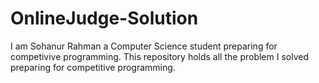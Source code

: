 # OnlineJudge-Solution
I am Sohanur Rahman a Computer Science student preparing for competivive programming.
This repository holds all the problem I solved preparing for competitive programming.

